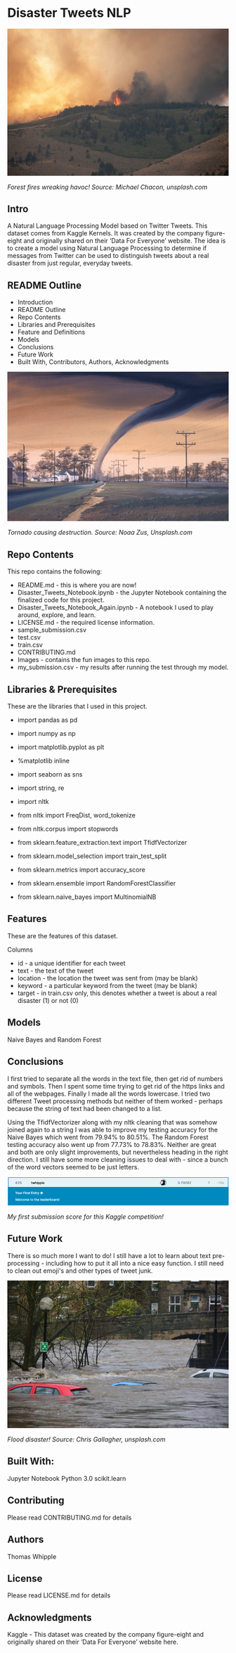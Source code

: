 # Disaster Tweets NLP


![picture1](https://raw.githubusercontent.com/twhipple/Disaster_Tweets_NLP/main/Images/michael-chacon-wRw3L6hwB2E-unsplash.jpg)

*Forest fires wreaking havoc! Source: Michael Chacon, unsplash.com*


## Intro
A Natural Language Processing Model based on Twitter Tweets. This dataset comes from Kaggle Kernels. It was created by the company figure-eight and originally shared on their ‘Data For Everyone’ website. The idea is to create a model using Natural Language Processing to determine if messages from Twitter can be used to distinguish tweets about a real disaster from just regular, everyday tweets.


## README Outline
* Introduction 
* README Outline
* Repo Contents
* Libraries and Prerequisites
* Feature and Definitions
* Models
* Conclusions
* Future Work
* Built With, Contributors, Authors, Acknowledgments


![picture2](https://raw.githubusercontent.com/twhipple/Disaster_Tweets_NLP/main/Images/noaa-Zus94oboIsM-unsplash.jpg)

*Tornado causing destruction. Source: Noaa Zus, Unsplash.com*


## Repo Contents
This repo contains the following:
* README.md - this is where you are now!
* Disaster_Tweets_Notebook.ipynb - the Jupyter Notebook containing the finalized code for this project.
* Disaster_Tweets_Notebook_Again.ipynb - A notebook I used to play around, explore, and learn.
* LICENSE.md - the required license information.
* sample_submission.csv
* test.csv
* train.csv
* CONTRIBUTING.md 
* Images - contains the fun images to this repo.
* my_submission.csv - my results after running the test through my model.



## Libraries & Prerequisites
These are the libraries that I used in this project.

* import pandas as pd
* import numpy as np
* import matplotlib.pyplot as plt
* %matplotlib inline
* import seaborn as sns

* import string, re
* import nltk
* from nltk import FreqDist, word_tokenize
* from nltk.corpus import stopwords 

* from sklearn.feature_extraction.text import TfidfVectorizer
* from sklearn.model_selection import train_test_split
* from sklearn.metrics import accuracy_score
* from sklearn.ensemble import RandomForestClassifier
* from sklearn.naive_bayes import MultinomialNB



## Features
These are the features of this dataset.

Columns
* id - a unique identifier for each tweet
* text - the text of the tweet
* location - the location the tweet was sent from (may be blank)
* keyword - a particular keyword from the tweet (may be blank)
* target - in train.csv only, this denotes whether a tweet is about a real disaster (1) or not (0)


## Models
Naive Bayes and Random Forest



## Conclusions
I first tried to separate all the words in the text file, then get rid of numbers and symbols. Then I spent some time trying to get rid of the https links and all of the webpages. Finally I made all the words lowercase. I tried two different Tweet processing methods but neither of them worked - perhaps because the string of text had been changed to a list.

Using the TfidfVectorizer along with my nltk cleaning that was somehow joined again to a string I was able to improve my testing accuracy for the Naive Bayes which went from 79.94% to 80.51%. The Random Forest testing accuracy also went up from 77.73% to 78.83%. Neither are great and both are only slight improvements, but nevertheless heading in the right direction. I still have some more cleaning issues to deal with - since a bunch of the word vectors seemed to be just letters.


![Picture3](https://raw.githubusercontent.com/twhipple/Disaster_Tweets_NLP/main/Images/my_submission_score.png)

*My first submission score for this Kaggle competition!*


## Future Work
There is so much more I want to do! I still have a lot to learn about text pre-processing - including how to put it all into a nice easy function. I still need to clean out emoji's and other types of tweet junk.


![Picture4](https://raw.githubusercontent.com/twhipple/Disaster_Tweets_NLP/main/Images/chris-gallagher-4zxp5vlmvnI-unsplash.jpg)

*Flood disaster! Source: Chris Gallagher, unsplash.com*


## Built With:
Jupyter Notebook
Python 3.0
scikit.learn


## Contributing
Please read CONTRIBUTING.md for details


## Authors
Thomas Whipple


## License
Please read LICENSE.md for details


## Acknowledgments
Kaggle - This dataset was created by the company figure-eight and originally shared on their ‘Data For Everyone’ website here.

